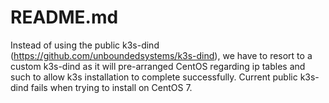 # README.md

Instead of using the public k3s-dind (https://github.com/unboundedsystems/k3s-dind), we have to resort to a custom k3s-dind as it will pre-arranged CentOS regarding ip tables and such to allow k3s installation to complete successfully. Current public k3s-dind fails when trying to install on CentOS 7.
